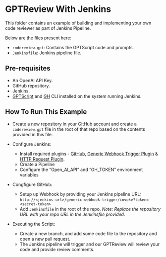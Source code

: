 # GPTReview With Jenkins

This folder contains an example of building and implementing your own code reviewer as part of Jenkins Pipeline. 

Below are the files present here:

- `codereview.gpt`: Contains the GPTScript code and prompts.
- `Jenkinsfile`: Jenkins pipeline file.

## Pre-requisites

- An OpenAI API Key.
- GitHub repository.
- Jenkins.
- [GPTScript](https://github.com/gptscript-ai/gptscript) and [GH](https://github.com/cli/cli) CLI installed on the system running Jenkins.

## How To Run This Example

- Create a new repository in your GitHub account and create a `codereview.gpt` file in the root of that repo based on the contents provided in this file.
- Configure Jenkins:
  - Install required plugins - [GitHub](https://plugins.jenkins.io/github/), [Generic Webhook Trigger Plugin](https://plugins.jenkins.io/generic-webhook-trigger/) & [HTTP Request Plugin](https://plugins.jenkins.io/http_request/).
  - Create a Pipeline
  - Configure the “Open_AI_API” and “GH_TOKEN” environment variables

- Congfigure GitHub:
  - Setup up Webhook by providing your Jenkins pipeline URL: `http://<jenkins-url>/generic-webhook-trigger/invoke?token=<secret-token>`
  - Add `Jenkinsfile` in the root of the repo. *Note: Replace the repository URL with your repo URL in the Jenkinsfile provided.*
  
- Executing the Script:
  - Create a new branch, and add some code file to the repository and open a new pull request.
  - The Jenkins pipeline will trigger and our GPTReview will review your code and provide review comments.
